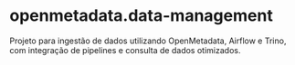 # openmetadata.data-management
Projeto para ingestão de dados utilizando OpenMetadata, Airflow e Trino, com integração de pipelines e consulta de dados otimizados.
